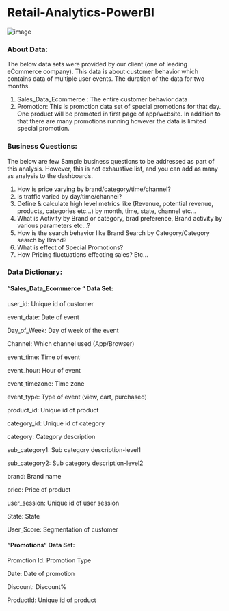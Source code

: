 # Retail-Analytics-PowerBI
![image](https://github.com/RavindraSingh90/Retail-Analytics-PowerBI/assets/149532478/902fb75f-a858-4464-b57e-071d86b68c77)

### About Data:

The below data sets were provided by our client (one of leading eCommerce company). This data is about customer behavior which contains data of multiple user events. The duration of the data for two months.
  1. Sales_Data_Ecommerce : The entire customer behavior data 
  2. Promotion: This is promotion data set of special promotions for that day. One product will be promoted in first page of app/website. In addition to that there are many promotions running however the data is limited special promotion.

### Business Questions:
The below are few Sample business questions to be addressed as part of this analysis. However, this is not exhaustive list, and you can add as many as analysis to the dashboards.
1. How is price varying by brand/category/time/channel?
2. Is traffic varied by day/time/channel?
3. Define & calculate high level metrics like (Revenue, potential revenue, products, categories etc…) by month, time, state, channel etc…
4. What is Activity by Brand or category, brad preference, Brand activity by various parameters etc...?
5. How is the search behavior like Brand Search by Category/Category search by Brand?
6. What is effect of Special Promotions?
7. How Pricing fluctuations effecting sales?
Etc…

### Data Dictionary:
#### “Sales_Data_Ecommerce “ Data Set:

  user_id: Unique id of customer
  
  event_date: Date of event
  
  Day_of_Week: Day of week of the event
  
  Channel: Which channel used (App/Browser)
  
  event_time: Time of event
  
  event_hour: Hour of event
  
  event_timezone: Time zone
  
  event_type: Type of event (view, cart, purchased)
  
  product_id: Unique id of product
  
  category_id: Unique id of category
  
  category: Category description
  
  sub_category1: Sub category description-level1
  
  sub_category2: Sub category description-level2
  
  brand: Brand name
  
  price: Price of product
  
  user_session: Unique id of user session
  
  State: State
  
  User_Score: Segmentation of customer

#### “Promotions“ Data Set:

  Promotion Id: Promotion Type
  
  Date: Date of promotion
  
  Discount: Discount%
  
  ProductId: Unique id of product
